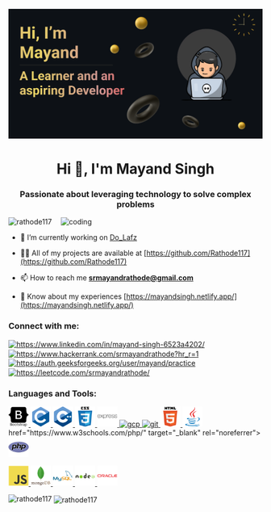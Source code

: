 ![logo](https://github.com/Rathode117/Rathode117/blob/main/Github%20Banner.png)
<h1 align="center">Hi 👋, I'm Mayand Singh</h1>
<h3 align="center">Passionate about leveraging technology to solve complex problems</h3>
<img align = "right" alt = "coding" width ="400" src ="https://media3.giphy.com/media/v1.Y2lkPTc5MGI3NjExdGVreXBoOTl3MHdwYWs1ZnlzOGIwZmw1cGh6cWRlemFrMWV4ZmI1bCZlcD12MV9naWZzX3NlYXJjaCZjdD1n/RbDKaczqWovIugyJmW/giphy.gif">
<p align="left"> <img src="https://komarev.com/ghpvc/?username=rathode117&label=Profile%20views&color=0e75b6&style=flat" alt="rathode117" /> </p>

- 🔭 I’m currently working on [Do_Lafz](https://github.com/Rathode117/Do_Lafz_Final)

- 👨‍💻 All of my projects are available at [https://github.com/Rathode117](https://github.com/Rathode117)

- 📫 How to reach me **srmayandrathode@gmail.com**

- 📄 Know about my experiences [https://mayandsingh.netlify.app/](https://mayandsingh.netlify.app/)

<h3 align="left">Connect with me:</h3>
<p align="left">
<a href="https://www.linkedin.com/in/mayand-singh-6523a4202/" target="blank"><img align="center" src="https://raw.githubusercontent.com/rahuldkjain/github-profile-readme-generator/master/src/images/icons/Social/linked-in-alt.svg" alt="https://www.linkedin.com/in/mayand-singh-6523a4202/" height="30" width="40" /></a>
<a href="https://www.hackerrank.com/srmayandrathode?hr_r=1" target="blank"><img align="center" src="https://raw.githubusercontent.com/rahuldkjain/github-profile-readme-generator/master/src/images/icons/Social/hackerrank.svg" alt="https://www.hackerrank.com/srmayandrathode?hr_r=1" height="30" width="40" /></a>
<a href="https://auth.geeksforgeeks.org/user/mayand/practice" target="blank"><img align="center" src="https://raw.githubusercontent.com/rahuldkjain/github-profile-readme-generator/master/src/images/icons/Social/geeks-for-geeks.svg" alt="https://auth.geeksforgeeks.org/user/mayand/practice" height="30" width="40" /></a>
<a href="https://leetcode.com/srmayandrathode/" target="blank"><img align="center" src="https://raw.githubusercontent.com/rahuldkjain/github-profile-readme-generator/master/src/images/icons/Social/leet-code.svg" alt="https://leetcode.com/srmayandrathode/" height="30" width="40" /></a>
</p>

<h3 align="left">Languages and Tools:</h3>
<p align="left"> <a href="https://getbootstrap.com" target="_blank" rel="noreferrer"> <img src="https://raw.githubusercontent.com/devicons/devicon/master/icons/bootstrap/bootstrap-plain-wordmark.svg" alt="bootstrap" width="40" height="40"/> </a> <a href="https://www.cprogramming.com/" target="_blank" rel="noreferrer"> <img src="https://raw.githubusercontent.com/devicons/devicon/master/icons/c/c-original.svg" alt="c" width="40" height="40"/> </a> <a href="https://www.w3schools.com/cpp/" target="_blank" rel="noreferrer"> <img src="https://raw.githubusercontent.com/devicons/devicon/master/icons/cplusplus/cplusplus-original.svg" alt="cplusplus" width="40" height="40"/> </a> <a href="https://www.w3schools.com/css/" target="_blank" rel="noreferrer"> <img src="https://raw.githubusercontent.com/devicons/devicon/master/icons/css3/css3-original-wordmark.svg" alt="css3" width="40" height="40"/> </a> <a href="https://expressjs.com" target="_blank" rel="noreferrer"> <img src="https://raw.githubusercontent.com/devicons/devicon/master/icons/express/express-original-wordmark.svg" alt="express" width="40" height="40"/> </a> <a href="https://cloud.google.com" target="_blank" rel="noreferrer"> <img src="https://www.vectorlogo.zone/logos/google_cloud/google_cloud-icon.svg" alt="gcp" width="40" height="40"/> </a> <a href="https://git-scm.com/" target="_blank" rel="noreferrer"> <img src="https://www.vectorlogo.zone/logos/git-scm/git-scm-icon.svg" alt="git" width="40" height="40"/> </a> <a href="https://www.w3.org/html/" target="_blank" rel="noreferrer"> <img src="https://raw.githubusercontent.com/devicons/devicon/master/icons/html5/html5-original-wordmark.svg" alt="html5" width="40" height="40"/> </a> <a href="https://www.java.com" target="_blank" rel="noreferrer"> <img src="https://raw.githubusercontent.com/devicons/devicon/master/icons/java/java-original.svg" alt="java" width="40" height="40"/> </a>href="https://www.w3schools.com/php/" target="_blank" rel="noreferrer"> <img src="https://raw.githubusercontent.com/devicons/devicon/master/icons/php/php-original.svg" alt="PHP" width="40" height="40"/> </a> 

 <a href="https://developer.mozilla.org/en-US/docs/Web/JavaScript" target="_blank" rel="noreferrer"> <img src="https://raw.githubusercontent.com/devicons/devicon/master/icons/javascript/javascript-original.svg" alt="javascript" width="40" height="40"/> </a> <a href="https://www.mongodb.com/" target="_blank" rel="noreferrer"> <img src="https://raw.githubusercontent.com/devicons/devicon/master/icons/mongodb/mongodb-original-wordmark.svg" alt="mongodb" width="40" height="40"/> </a> <a href="https://www.mysql.com/" target="_blank" rel="noreferrer"> <img src="https://raw.githubusercontent.com/devicons/devicon/master/icons/mysql/mysql-original-wordmark.svg" alt="mysql" width="40" height="40"/> </a> <a href="https://nodejs.org" target="_blank" rel="noreferrer"> <img src="https://raw.githubusercontent.com/devicons/devicon/master/icons/nodejs/nodejs-original-wordmark.svg" alt="nodejs" width="40" height="40"/> </a> <a href="https://www.oracle.com/" target="_blank" rel="noreferrer"> <img src="https://raw.githubusercontent.com/devicons/devicon/master/icons/oracle/oracle-original.svg" alt="oracle" width="40" height="40"/> </a> </p>

<p><img align="left" src="https://github-readme-stats.vercel.app/api/top-langs?username=rathode117&show_icons=true&locale=en&layout=compact" alt="rathode117" /></p>

<p>&nbsp;<img align="center" src="https://github-readme-stats.vercel.app/api?username=rathode117&show_icons=true&locale=en" alt="rathode117" /></p>
